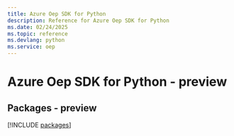 ```yaml
---
title: Azure Oep SDK for Python
description: Reference for Azure Oep SDK for Python
ms.date: 02/24/2025
ms.topic: reference
ms.devlang: python
ms.service: oep
---
```

# Azure Oep SDK for Python - preview
## Packages - preview
[!INCLUDE [packages](oep-index.md)]